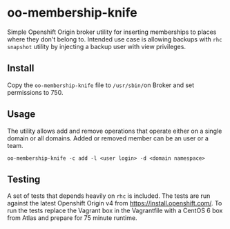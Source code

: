# oo-membership-knife

Simple Openshift Origin broker utility for inserting memberships to
places where they don't belong to. Intended use case is allowing backups
with `rhc snapshot` utility by injecting a backup user with view
privileges.

## Install

Copy the `oo-membership-knife` file to `/usr/sbin/`on Broker and set permissions to 750.

## Usage

The utility allows add and remove operations that operate either on a
single domain or all domains. Added or removed member can be an user or
a team.

```
oo-membership-knife -c add -l <user login> -d <domain namespace>
```

## Testing

A set of tests that depends heavily on `rhc` is included. The tests are
run against the latest Openshift Origin v4 from
https://install.openshift.com/. To run the tests replace the Vagrant box
in the Vagrantfile with a CentOS 6 box from Atlas and prepare for 75
minute runtime.
